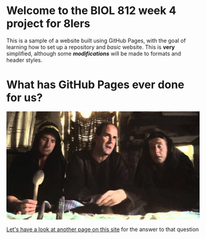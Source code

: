 # Welcome to the BIOL 812 week 4 project for 8lers
This is a sample of a website built using GitHub Pages, with the goal of learning how to set up a repository and _basic_ website. This is **very** simplified, although some **_modifications_** will be made to formats and header styles.

# What has GitHub Pages ever done for us? 
![Alt Text](/life-of-brian.jpg)

[Let's have a look at another page on this site](Page2.md) for the answer to that question

